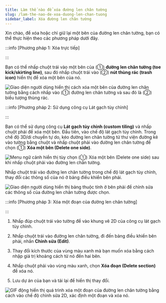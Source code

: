 ```yaml
---
title: Làm thế nào để xóa đường len chân tường
slug: /lam-the-nao-de-xoa-duong-len-chan-tuong
sidebar_label: Xóa đường len chân tường
---
```


Xin chào, để xóa hoặc chỉ giữ lại một bên của đường len chân tường, bạn có thể thực hiện theo các phương pháp dưới đây.

:::info [Phương pháp 1: Xóa trực tiếp]

:::

Bạn có thể nhấp chuột trái vào một bên của (①) **đường len chân tường (toe kick/skirting line)**, sau đó nhấp chuột trái vào (②) **nút thùng rác (trash icon)** hiển thị để xóa một bên của nó.

![Giao diện người dùng hiển thị cách xóa một bên của đường len chân tường bằng cách nhấp vào (①) đường len chân tường và sau đó là (②) biểu tượng thùng rác.](https://storage.googleapis.com/jegavn_kb/images/b6f3a5a2-46ae-41f5-95b9-a37d25fc6573.png)

:::info [Phương pháp 2: Sử dụng công cụ Lát gạch tùy chỉnh]

:::

Bạn có thể sử dụng công cụ **Lát gạch tùy chỉnh (custom tiling)** và nhấp chuột phải để xóa một bên. Đầu tiên, vào chế độ lát gạch tùy chỉnh. Trong chế độ 3D/di chuyển tự do, kéo đường len chân tường từ thư viện đường kẻ vào tường bằng chuột và nhấp chuột phải vào đường len chân tường để chọn (①) **Xóa một bên (Delete one side)**.

![Menu ngữ cảnh hiển thị tùy chọn (①) Xóa một bên (Delete one side) sau khi nhấp chuột phải vào đường len chân tường.](https://storage.googleapis.com/jegavn_kb/images/54773a6b-40ca-4dd4-9257-3d7c0b32b219.png)

Nhấp chuột trái vào đường len chân tường trong chế độ lát gạch tùy chỉnh, thay đổi các thông số của nó ở bảng điều khiển bên phải.

![Giao diện người dùng hiển thị bảng thuộc tính ở bên phải để chỉnh sửa các thông số của đường len chân tường được chọn.](https://storage.googleapis.com/jegavn_kb/images/6dd6d5a8-01c6-4337-9ac9-dbad45083a6f.png)

:::info [Phương pháp 3: Xóa một đoạn của đường len chân tường]

:::

1. Nhấp đúp chuột trái vào tường để vào khung vẽ 2D của công cụ lát gạch tùy chỉnh.

2. Nhấp chuột trái vào đường len chân tường, đi đến bảng điều khiển bên phải, nhấn **Chỉnh sửa (Edit)**.

3. Thay đổi kích thước của vùng màu xanh mà bạn muốn xóa bằng cách nhập giá trị khoảng cách từ nó đến hai bên.

4. Nhấp chuột phải vào vùng màu xanh, chọn **Xóa đoạn (Delete section)** để xóa nó.

5. Lưu dự án của bạn và tải lại để hiển thị thay đổi.

![GIF động hiển thị quá trình xóa một đoạn của đường len chân tường bằng cách vào chế độ chỉnh sửa 2D, xác định một đoạn và xóa nó.](https://storage.googleapis.com/jegavn_kb/images/ba5bc0b5-b36b-4380-9682-0af9acc6a6c0.gif)